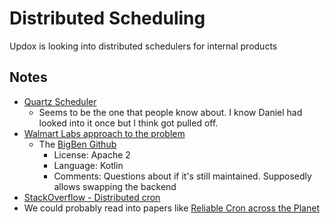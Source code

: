 # Distributed Scheduling

Updox is looking into distributed schedulers for internal products

## Notes

- [Quartz Scheduler](http://www.quartz-scheduler.org/)
    - Seems to be the one that people know about. I know Daniel had looked into it once but I think got pulled off.
- [Walmart Labs approach to the problem](https://medium.com/walmartlabs/an-approach-to-designing-distributed-fault-tolerant-horizontally-scalable-event-scheduler-278c9c380637)
    - The [BigBen Github](https://github.com/walmartlabs/bigben)
        - License: Apache 2
        - Language: Kotlin
        - Comments: Questions about if it's still maintained. Supposedly allows swapping the backend
- [StackOverflow - Distributed cron](https://stackoverflow.com/questions/26890312/how-to-design-a-distributed-job-scheduler)
- We could probably read into papers like [Reliable Cron across the Planet](https://queue.acm.org/detail.cfm?id=2745840)
